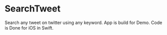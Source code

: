 # SearchTweet

Search any tweet on twitter using any keyword. App is build for Demo. Code is Done for iOS in Swift.
